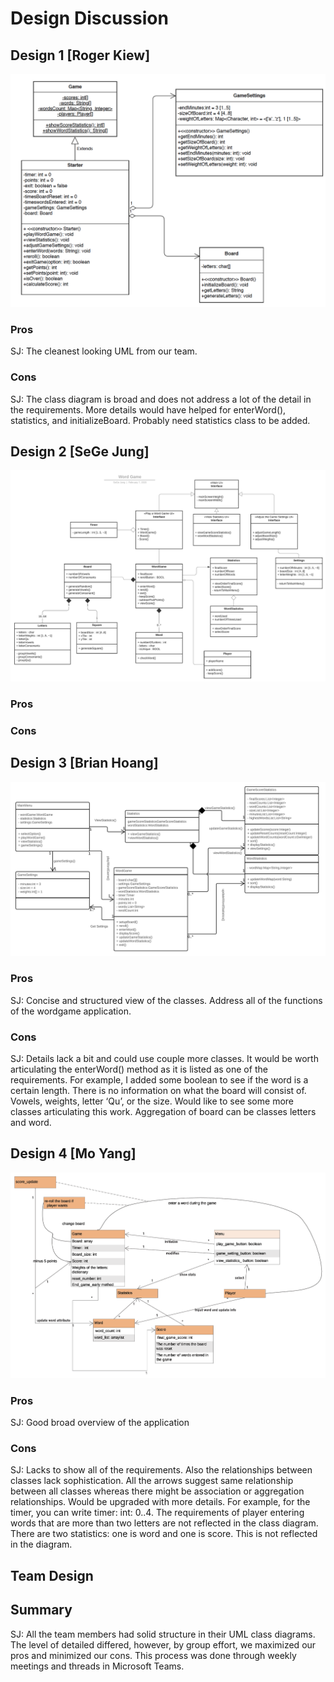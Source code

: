 # Design Discussion

## Design 1 [Roger Kiew]
![Design 1](../images/Design1.png)
### Pros
SJ: The cleanest looking UML from our team.
### Cons
SJ: The class diagram is broad and does not address a lot of the detail in the requirements. More details would have helped for enterWord(), statistics, and initializeBoard. Probably need statistics class to be added.

## Design 2 [SeGe Jung]
![Design 2](../images/Design2.png)
### Pros
### Cons

## Design 3 [Brian Hoang]
![Design 3](../images/Design3.png) 
### Pros
SJ: Concise and structured view of the classes. Address all of the functions of the wordgame application.

### Cons
SJ: Details lack a bit and could use couple more classes. It would be worth articulating the enterWord() method as it is listed as one of the requirements. For example, I added some boolean to see if the word is a certain length. There is no information on what the board will consist of. Vowels, weights, letter ‘Qu’, or the size. Would like to see some more classes articulating this work. Aggregation of board can be classes letters and word.

## Design 4 [Mo Yang]
![Design 4](../images/Design4.png) 
### Pros
SJ: Good broad overview of the application 
### Cons
SJ: Lacks to show all of the requirements. Also the relationships between classes lack sophistication. All the arrows suggest same relationship between all classes whereas there might be association or aggregation relationships. 
Would be upgraded with more details. For example, for the timer, you can write timer: int: 0..4. 
The requirements of player entering words that are more than two letters are not reflected in the class diagram. 
There are two statistics: one is word and one is score. This is not reflected in the diagram.

## Team Design


## Summary
SJ: All the team members had solid structure in their UML class diagrams. The level of detailed differed, however, by group effort, we maximized our pros and minimized our cons. 
This process was done through weekly meetings and threads in Microsoft Teams. 
